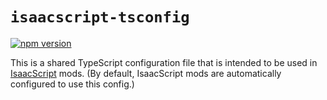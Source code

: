 # `isaacscript-tsconfig`

[![npm version](https://img.shields.io/npm/v/isaacscript-tsconfig.svg)](https://www.npmjs.com/package/isaacscript-tsconfig)

This is a shared TypeScript configuration file that is intended to be used in [IsaacScript](https://isaacscript.github.io/) mods. (By default, IsaacScript mods are automatically configured to use this config.)

